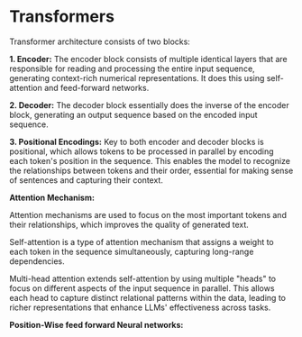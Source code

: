 # Transformers

Transformer architecture consists of two blocks:

**1. Encoder:**
   The encoder block consists of multiple identical layers that are responsible for reading and processing the entire input sequence, generating context-rich numerical representations.
   It does this using self-attention and feed-forward networks.

**2. Decoder:**
   The decoder block essentially does the inverse of the encoder block, generating an output sequence based on the encoded input sequence.
   
**3. Positional Encodings:**
     Key to both encoder and decoder blocks is positional, which allows tokens to be processed in parallel by encoding each token's position in the sequence. 
     This enables the model to recognize the relationships between tokens and their order, essential for making sense of sentences and capturing their context.

**Attention Mechanism:**

 Attention mechanisms are used to focus on the most important tokens and their relationships, which improves the quality of generated text.

 Self-attention is a type of attention mechanism that assigns a weight to each token in the sequence simultaneously, capturing long-range dependencies.

 Multi-head attention extends self-attention by using multiple "heads" to focus on different aspects of the input sequence in parallel. This allows each head to capture distinct relational 
 patterns within the data, leading to richer representations that enhance LLMs' effectiveness across tasks.

 **Position-Wise feed forward Neural networks:**
 
